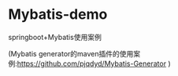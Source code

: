 # Mybatis-demo
springboot+Mybatis使用案例


(Mybatis generator的maven插件的使用案例:https://github.com/pjqdyd/Mybatis-Generator )

